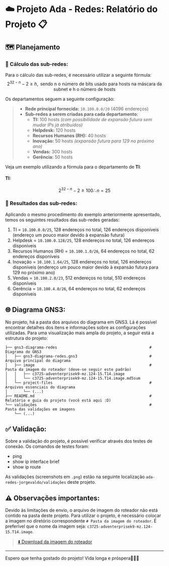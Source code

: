 # ☁️ Projeto Ada - Redes: Relatório do Projeto 📋

## 🗺️ Planejamento

### 🧮 Cálculo das sub-redes:
Para o cálculo das sub-redes, é necessário utilizar a seguinte fórmula:
$$ 2^{32-n} - 2 \geq h, \text{ sendo n o número de bits usado para hosts na máscara da subnet e h o número de hosts} $$

Os departamentos seguem a seguinte configuração:

> - **Rede principal fornecida:** `10.100.0.0/20` (4096 endereços)
> - **Sub-redes a serem criadas para cada departamento:**
>     - **TI:** 100 hosts *(com possibilidade de expansão futura sem mudar IPs já atribuídos)*
>     - **Helpdesk:** 120 hosts
>     - **Recursos Humanos (RH):** 40 hosts
>     - **Inovação:** 50 hosts *(expansão futura para 129 no próximo ano)*
>     - **Vendas:** 300 hosts
>     - **Gerência:** 50 hosts

Veja um exemplo utilizando a fórmula para o departamento de **TI**:

#### **TI**: 
$$ 2^{32-n}-2 \geq 100 \therefore n=25 $$

### 📄 Resultados das sub-redes:
Aplicando o mesmo procedimento do exemplo anteriormente apresentado, temos os seguintes resultados das sub-redes geradas:
1. TI = `10.100.0.0/25`, 128 endereços no total, 126 endereços disponíveis (endereço um pouco maior devido à expansão futura)
2. Helpdesk = `10.100.0.128/25`, 128 endereços no total, 126 endereços disponíveis
3. Recursos Humanos (RH) = `10.100.1.0/26`, 64 endereços no total, 62 endereços disponíveis
4. Inovação = `10.100.1.64/25`, 128 endereços no total, 126 endereços disponíveis (endereço um pouco maior devido à expansão futura para 129 no próximo ano)
5. Vendas = `10.100.2.0/23`, 512 endereços no total, 510 endereços disponíveis
6. Gerência = `10.100.4.0/26`, 64 endereços no total, 62 endereços disponíveis

## 🌐 Diagrama GNS3:
No projeto, há a pasta dos arquivos do diagrama em GNS3. Lá é possível encontrar detalhes dos itens e informações sobre as configurações utilizadas.
Para uma visualização mais ampla do projeto, a seguir está a estrutura do projeto:

```
├── gns3-diagrama-redes                                         # Diagrama do GNS3
│   ├── gns3-diagrama-redes.gns3                                # Arquivo principal do diagrama
│   ├── image                                                   # Pasta da imagem do roteador (deve-se seguir este padrão)
│   │   ├── c3725-adventerprisek9-mz.124-15.T14.image           
│   │   └── c3725-adventerprisek9-mz.124-15.T14.image.md5sum    
│   └── project-files                                           # Arquivos essenciais do diagrama
│       └── (...)
├── README.md                                                   # Relatório e guia do projeto (você está aqui :D)
└── validações                                                  # Pasta das validações em imagens
    └── (...)
```

## ✅ Validação:
Sobre a validação do projeto, é possível verificar através dos testes de conexão. Os comandos de testes foram:
- ping
- show ip interface brief
- show ip route

As validações (screenshots em `.png`) estão na seguinte localização `ada-redes-jorgevaldo/validações` deste projeto.

## ⚠️ Observações importantes:
Devido às limitações de envio, o arquivo de imagem do roteador não está contido na pasta deste projeto. Para utilizar o projeto, é necessário colocar a imagem no diretório correspondente `# Pasta da imagem do roteador`. É preferível que o nome da imagem seja: `c3725-adventerprisek9-mz.124-15.T14.image`.
> [⬇️ Download da imagem do roteador](https://mega.nz/#!oFsgQQqT!teTimFspl4JyQxpki-7BKfCGccpO7pmvHTJNHxVMAo4) 

---

Espero que tenha gostado do projeto!
Vida longa e próspera🖖😁🚀

